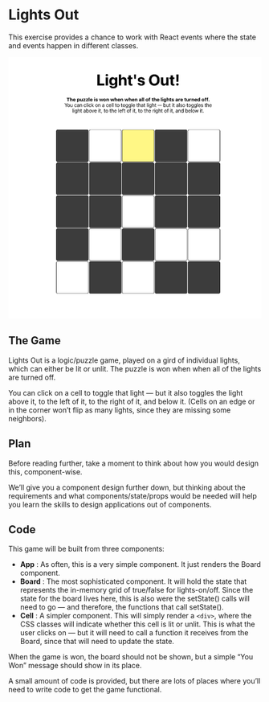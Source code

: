 # Lights Out
This exercise provides a chance to work with React events where the state and events happen in different classes.

![lights_out](lights_out.png)

## The Game
Lights Out is a logic/puzzle game, played on a gird of individual lights, which can either be lit or unlit. The puzzle is won when when all of the lights are turned off.

You can click on a cell to toggle that light — but it also toggles the light above it, to the left of it, to the right of it, and below it. (Cells on an edge or in the corner won’t flip as many lights, since they are missing some neighbors).

## Plan
Before reading further, take a moment to think about how you would design this, component-wise.

We’ll give you a component design further down, but thinking about the requirements and what components/state/props would be needed will help you learn the skills to design applications out of components.


## Code
This game will be built from three components: 
- **App** : As often, this is a very simple component. It just renders the Board component.
- **Board** : The most sophisticated component. It will hold the state that represents the in-memory grid of true/false for lights-on/off. Since the state for the board lives here, this is also were the setState() calls will need to go — and therefore, the functions that call setState().
- **Cell** : A simpler component. This will simply render a ```<div>```, where the CSS classes will indicate whether this cell is lit or unlit. This is what the user clicks on — but it will need to call a function it receives from the Board, since that will need to update the state.


When the game is won, the board should not be shown, but a simple “You Won” message should show in its place.

A small amount of code is provided, but there are lots of places where you’ll need to write code to get the game functional.

